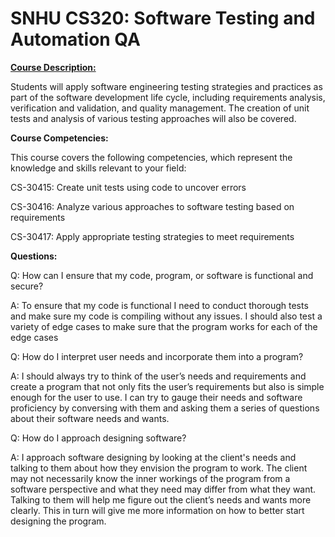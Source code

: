 # SNHU CS320: Software Testing and Automation QA

<ins>**Course Description:**<ins>

Students will apply software engineering testing strategies and practices as part of the software development life cycle, including requirements analysis, verification and validation, and quality management. The creation of unit tests and analysis of various testing approaches will also be covered.

**Course Competencies:**

This course covers the following competencies, which represent the knowledge and skills relevant to your field:

CS-30415: Create unit tests using code to uncover errors

CS-30416: Analyze various approaches to software testing based on requirements

CS-30417: Apply appropriate testing strategies to meet requirements

**Questions:**

Q: How can I ensure that my code, program, or software is functional and secure?

A: To ensure that my code is functional I need to conduct thorough tests and make sure my code is compiling without any issues. I should also test a variety of edge cases to make sure that the program works for each of the edge cases

Q: How do I interpret user needs and incorporate them into a program?

A: I should always try to think of the user’s needs and requirements and create a program that not only fits the user’s requirements but also is simple enough for the user to use. I can try to gauge their needs and software proficiency by conversing with them and asking them a series of questions about their software needs and wants.

Q: How do I approach designing software?

A: I approach software designing by looking at the client's needs and talking to them about how they envision the program to work. The client may not necessarily know the inner workings of the program from a software perspective and what they need may differ from what they want. Talking to them will help me figure out the client’s needs and wants more clearly. This in turn will give me more information on how to better start designing the program.
